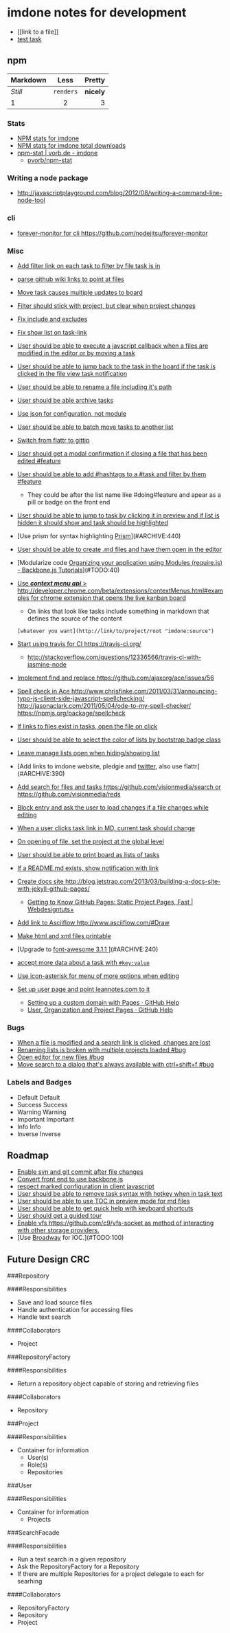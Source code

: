 imdone notes for development
==========
- [[link to a file]]
- [test task](#ARCHIVE:670)
## npm

Markdown | Less | Pretty
--- | :---: | ---:
*Still* | `renders` | **nicely**
1 | 2 | 3

### Stats  
- [NPM stats for imdone](http://isaacs.iriscouch.com/downloads/_design/app/_view/pkg?group_level=3&end_key=[%22imdone%22]&start_key=[%22imdone%22,{}]&descending=true)
- [NPM stats for imdone total downloads](http://isaacs.iriscouch.com/downloads/_design/app/_view/pkg?group_level=1&start_key=["imdone"]&end_key=["imdone",{}])
- [npm-stat | vorb.de - imdone](http://npm-stat.vorb.de/charts.html?package=imdone)
    - [pvorb/npm-stat](https://github.com/pvorb/npm-stat)

### Writing a node package
- <http://javascriptplayground.com/blog/2012/08/writing-a-command-line-node-tool>

### cli
- [forever-monitor for cli <https://github.com/nodejitsu/forever-monitor>](#ARCHIVE:590)

### Misc
- [Add filter link on each task to filter by file task is in](#ARCHIVE:190)
- [parse github wiki links to point at files](#ARCHIVE:330)
- [Move task causes multiple updates to board](#ARCHIVE:340)
- [Filter should stick with project, but clear when project changes](#ARCHIVE:280)
- [Fix include and excludes](#ARCHIVE:320)
- [Fix show list on task-link](#ARCHIVE:370) 
- [User should be able to execute a javscript callback when a files are modified in the editor or by moving a task](#ARCHIVE:310)
- [User should be able to jump back to the task in the board if the task is clicked in the file view task notification](#ARCHIVE:350)
- [User should be able to rename a file including it's path](#PLANNING:30)
- [User should be able archive tasks](#ARCHIVE:150)
- [Use json for configuration, not module](#PLANNING:20)
- [User should be able to batch move tasks to another list](#ARCHIVE:160)
- [Switch from flattr to gittip](#ARCHIVE:300)
- [User should get a modal confirmation if closing a file that has been edited #feature](#ARCHIVE:410)
- [User should be able to add #hashtags to a #task and filter by them #feature](#TODO:110)
    - They could be after the list name like #doing#feature and apear as a pill or badge on the front end
- [User should be able to jump to task by clicking it in preview and if list is hidden it should show and task should be highlighted](#ARCHIVE:400)
- [Use prism for syntax highlighting [Prism](http://prismjs.com/)](#ARCHIVE:440)
- [User should be able to create .md files and have them open in the editor](#ARCHIVE:210)
- [Modularize code [Organizing your application using Modules (require.js) - Backbone.js Tutorials](http://backbonetutorials.com/organizing-backbone-using-modules/)](#TODO:40)
- [Use ***context menu api*** > <http://developer.chrome.com/beta/extensions/contextMenus.html#examples> for chrome extension that opens the live kanban board](#TODO:130)
	- On links that look like tasks include something in markdown that defines the source of the content

	`[whatever you want](http://link/to/project/root "imdone:source")`

- [Start using travis for CI <https://travis-ci.org/>](#ARCHIVE:290)
    - <http://stackoverflow.com/questions/12336566/travis-ci-with-jasmine-node>
- [Implement find and replace <https://github.com/ajaxorg/ace/issues/56>](#TODO:120)
- [Spell check in Ace <http://www.chrisfinke.com/2011/03/31/announcing-typo-js-client-side-javascript-spellchecking/> <http://jasonaclark.com/2011/05/04/ode-to-my-spell-checker/> <https://npmjs.org/package/spellcheck>](#TODO:60)
- [If links to files exist in tasks, open the file on click](#ARCHIVE:500)
- [User should be able to select the color of lists by bootstrap badge class](#TODO:90)
- [Leave manage lists open when hiding/showing list](#ARCHIVE:650)
- [Add links to imdone website, pledgie and [twitter](https://twitter.com/about/resources/buttons#tweet), also use flattr](#ARCHIVE:390)
- [Add search for files and tasks <https://github.com/visionmedia/search> or <https://github.com/visionmedia/reds>](#ARCHIVE:460)
- [Block entry and ask the user to load changes if a file changes while editing](#TODO:70)
- [When a user clicks task link in MD, current task should change](#ARCHIVE:380)
- [On opening of file, set the project at the global level](#ARCHIVE:170)
- [User should be able to print board as lists of tasks](#ARCHIVE:470)
- [If a README.md exists, show notification with link](#ARCHIVE:520)
- [Create docs site <http://blog.jetstrap.com/2013/03/building-a-docs-site-with-jekyll-github-pages/>](#ARCHIVE:430)
    - [Getting to Know GitHub Pages: Static Project Pages, Fast | Webdesigntuts+](http://webdesign.tutsplus.com/tutorials/applications/getting-to-know-github-pages-static-project-pages-fast/) 
- [Add link to Asciiflow <http://www.asciiflow.com/#Draw>](#TODO:50)
- [Make html and xml files printable](#ARCHIVE:480)
- [Upgrade to [font-awesome 3.1.1 ](http://fortawesome.github.io/Font-Awesome/icons/)](#ARCHIVE:240)
- [accept more data about a task with `#key:value`](#PLANNING:60)
- [Use icon-asterisk for menu of more options when editing](#PLANNING:70)
- [Set up user page and point leannotes.com to it](#ARCHIVE:270)
    - [Setting up a custom domain with Pages · GitHub Help](https://help.github.com/articles/setting-up-a-custom-domain-with-pages)
    - [User, Organization and Project Pages · GitHub Help](https://help.github.com/articles/user-organization-and-project-pages)
### Bugs
- [When a file is modified and a search link is clicked, changes are lost](#ARCHIVE:200)
- [Renaming lists is broken with multiple projects loaded #bug](#ARCHIVE:600)
- [Open editor for new files #bug](#ARCHIVE:250) 
- [Move search to a dialog that's always available with ctrl+shift+f #bug](#ARCHIVE:450)

### Labels and Badges
- Default <span class="label">Default</span>
- Success <span class="label label-success">Success</span>
- Warning <span class="label label-warning">Warning</span>
- Important	<span class="label label-important">Important</span>
- Info <span class="label label-info">Info</span>
- Inverse <span class="label label-inverse">Inverse</span>

Roadmap
----
- [Enable svn and git commit after file changes](#ARCHIVE:230)
- [Convert front end to use backbone.js](#TODO:80)
- [respect marked configuration in client javascript](#TODO:150)
- [User should be able to remove task syntax with hotkey when in task text](#PLANNING:40)
- [User should be able to use TOC in preview mode for md files](#ARCHIVE:420)
- [User should be able to get quick help with keyboard shortcuts](#PLANNING:80)
- [User should get a guided tour](#TODO:140)
- [Enable vfs <https://github.com/c9/vfs-socket> as method of interacting with other storage providers.](#ARCHIVE:260)
- [Use [Broadway](https://npmjs.org/package/broadway) for IOC.](#TODO:100)

Future Design CRC
----

###Repository

####Responsibilities
- Save and load source files
- Handle authentication for accessing files
- Handle text search

####Collaborators
- Project

###RepositoryFactory

####Responsibilities
- Return a repository object capable of storing and retrieving files

####Collaborators
- Repository

###Project

####Responsibilities
- Container for information
    - User(s)
    - Role(s)
    - Repositories

###User

####Responsibilities
- Container for information
    - Projects

###SearchFacade

####Responsibilities
- Run a text search in a given repository
- Ask the RepositoryFactory for a Repository
- If there are multiple Repositories for a project delegate to each for searhing

####Collaborators
- RepositoryFactory
- Repository
- Project










